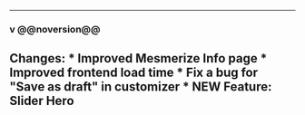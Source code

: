 ------
### v @@noversion@@
 **Changes:** 
    * Improved Mesmerize Info page
    * Improved frontend load time
    * Fix a bug for "Save as draft" in customizer
    * NEW Feature: Slider Hero
------